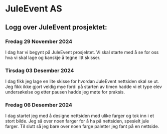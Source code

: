 # JuleEvent AS

## Logg over JuleEvent prosjektet:

### Fredag 29 November 2024

I dag har vi begynt på JuleEvent prosjektet. Vi skal starte med å se for oss hva vi skal lage og kanskje å tegne litt skisser.

### Tirsdag 03 Desember 2024

I dag fikk jeg lage en lite skisse for hvordan JuleEvent nettsiden skal se ut. Jeg fikk ikke gjort veldig mye fordi på starten av timen hadde vi et type elev undersøkelse og etter pausen hadde jeg møte for praksis.

### Fredag 06 Desember 2024

I dag startet jeg med å designe nettsiden med ulike farger og tok inn i et stort bilde. Jeg så over noen farger for å ha på nettsiden, spesielt jule farger. Til slutt så jeg bare over noen farge paletter jeg fant på en nettside.